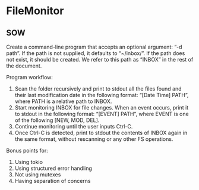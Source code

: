 # FileMonitor

## SOW

Create a command-line program that accepts an optional argument: “-d path”. If the path is not supplied, it defaults to “~/inbox/”. If the path does not exist, it should be created. We refer to this path as “INBOX” in the rest of the document.

Program workflow:
1. Scan the folder recursively and print to stdout all the files found and their last modification date in the following format: “[Date Time] PATH”, where PATH is a relative path to INBOX.
2. Start monitoring INBOX for file changes. When an event occurs, print it to stdout in the following format: “[EVENT] PATH”, where EVENT is one of the following [NEW, MOD, DEL].
3. Continue monitoring until the user inputs Ctrl-C.
4. Once Ctrl-C is detected, print to stdout the contents of INBOX again in the same format, without rescanning or any other FS operations.

Bonus points for:
1. Using tokio
2. Using structured error handling
3. Not using mutexes
4. Having separation of concerns
